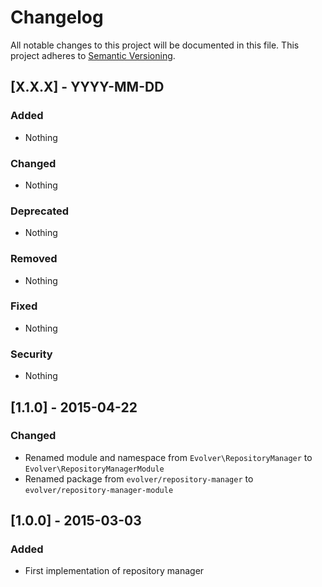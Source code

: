 # Changelog
All notable changes to this project will be documented in this file.
This project adheres to [Semantic Versioning](http://semver.org/).

## [X.X.X] - YYYY-MM-DD
### Added
- Nothing

### Changed 
- Nothing

### Deprecated
- Nothing

### Removed
- Nothing

### Fixed
- Nothing

### Security
- Nothing

## [1.1.0] - 2015-04-22
### Changed
- Renamed module and namespace from `Evolver\RepositoryManager` to `Evolver\RepositoryManagerModule`
- Renamed package from `evolver/repository-manager` to `evolver/repository-manager-module`

## [1.0.0] - 2015-03-03
### Added
- First implementation of repository manager
